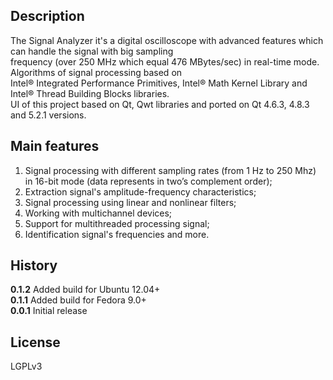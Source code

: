 ## Description
The Signal Analyzer it's a digital oscilloscope with advanced features which can handle the signal with big sampling   
frequency (over 250 MHz which equal 476 MBytes/sec) in real-time mode. Algorithms of signal processing based on   
Intel® Integrated Performance Primitives, Intel® Math Kernel Library and Intel® Thread Building Blocks libraries.   
UI of this project based on Qt, Qwt libraries and ported on Qt 4.6.3, 4.8.3 and 5.2.1 versions.

## Main features
1. Signal processing with different sampling rates (from 1 Hz to 250 Mhz) in 16-bit mode (data represents in two’s complement order);
2. Extraction signal's amplitude-frequency characteristics;
3. Signal processing using linear and nonlinear filters;
4. Working with multichannel devices;
5. Support for multithreaded processing signal;
6. Identification signal's frequencies and more.

## History
**0.1.2** Added build for Ubuntu 12.04+  
**0.1.1** Added build for Fedora 9.0+  
**0.0.1** Initial release

## License
LGPLv3